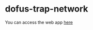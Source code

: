 # dofus-trap-network

You can access the web app [here](https://vinaigre1.github.io/dofus-trap-network/)
